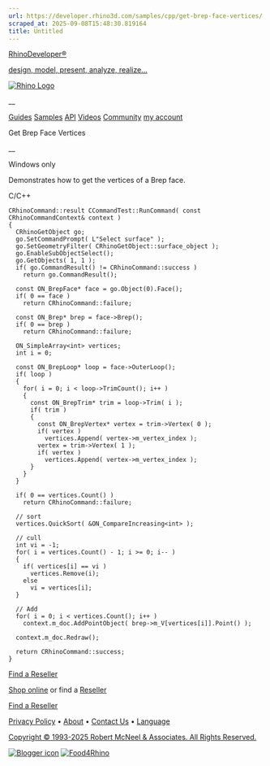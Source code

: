 ```yaml
---
url: https://developer.rhino3d.com/samples/cpp/get-brep-face-vertices/
scraped_at: 2025-09-08T15:48:30.819164
title: Untitled
---
```


[RhinoDeveloper®](/)

[design, model, present, analyze, realize...](/)

[![Rhino Logo](https://developer.rhino3d.com/images/rhinodevlogo.png)](/)

__

[Guides](https://developer.rhino3d.com/guides)
[Samples](https://developer.rhino3d.com/samples)
[API](https://developer.rhino3d.com/api)
[Videos](https://developer.rhino3d.com/videos)
[Community](https://discourse.mcneel.com/c/rhino-developer) [my account
](https://www.rhino3d.com/my-account/ "Manage your account, licenses, and
teams")

Get Brep Face Vertices

__

Windows only

Demonstrates how to get the vertices of a Brep face.

C/C++

    
    
    CRhinoCommand::result CCommandTest::RunCommand( const CRhinoCommandContext& context )
    {
      CRhinoGetObject go;
      go.SetCommandPrompt( L"Select surface" );
      go.SetGeometryFilter( CRhinoGetObject::surface_object );
      go.EnableSubObjectSelect();
      go.GetObjects( 1, 1 );
      if( go.CommandResult() != CRhinoCommand::success )
        return go.CommandResult();
    
      const ON_BrepFace* face = go.Object(0).Face();
      if( 0 == face )
        return CRhinoCommand::failure;
    
      const ON_Brep* brep = face->Brep();
      if( 0 == brep )
        return CRhinoCommand::failure;
    
      ON_SimpleArray<int> vertices;
      int i = 0;
    
      const ON_BrepLoop* loop = face->OuterLoop();
      if( loop )
      {
        for( i = 0; i < loop->TrimCount(); i++ )
        {
          const ON_BrepTrim* trim = loop->Trim( i );
          if( trim )
          {
            const ON_BrepVertex* vertex = trim->Vertex( 0 );
            if( vertex )
              vertices.Append( vertex->m_vertex_index );
            vertex = trim->Vertex( 1 );
            if( vertex )
              vertices.Append( vertex->m_vertex_index );
          }
        }
      }
    
      if( 0 == vertices.Count() )
        return CRhinoCommand::failure;
    
      // sort
      vertices.QuickSort( &ON_CompareIncreasing<int> );
    
      // cull
      int vi = -1;
      for( i = vertices.Count() - 1; i >= 0; i-- )
      {
        if( vertices[i] == vi )
          vertices.Remove(i);
        else
          vi = vertices[i];
      }
    
      // Add
      for( i = 0; i < vertices.Count(); i++ )
        context.m_doc.AddPointObject( brep->m_V[vertices[i]].Point() );
    
      context.m_doc.Redraw();
    
      return CRhinoCommand::success;
    }
    

  

[Find a Reseller](https://www.rhino3d.com/sales)

[Shop online](https://www.rhino3d.com/store) or find a
[Reseller](https://www.rhino3d.com/sales)

[Find a Reseller](https://www.rhino3d.com/sales)

[Privacy Policy](https://www.rhino3d.com/privacy) •
[About](https://www.rhino3d.com/mcneel/about) • [Contact
Us](https://www.rhino3d.com/mcneel/contact) • [
Language](https://www.rhino3d.com/language "Change to a different region or
language")

[Copyright © 1993-2025 Robert McNeel & Associates. All Rights
Reserved.](https://www.rhino3d.com/mcneel/about)

[](https://www.facebook.com/McNeelRhinoceros/)
[](https://twitter.com/bobmcneel) [](https://www.linkedin.com/groups/75313/)
[](https://www.youtube.com/user/RhinoGuide/videos) [](https://vimeo.com/rhino)
[![Blogger
icon](https://developer.rhino3d.com/images/blogger.svg)](http://blog.rhino3d.com/)
[![Food4Rhino](https://developer.rhino3d.com/images/f4r_icon_01.svg)](https://www.food4rhino.com)


